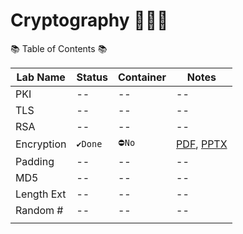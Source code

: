 # Cryptography 👩🏾‍💻 

📚 Table of Contents 📚

| Lab Name   | Status   | Container | Notes                                                                                  |
| ---------- | -------- | --------- | -------------------------------------------------------------------------------------- |
| PKI        | --       | --        | --                                                                                     |
| TLS        | --       | --        | --                                                                                     |
| RSA        | --       | --        | --                                                                                     |
| Encryption | `✔️Done` | `⛔No`   | [PDF](block-cipher-modes/report/Block-cipher-mode-of-operation.pdf), [PPTX](block-cipher-modes/report/Block-cipher-mode-of-operation.pptx) |
| Padding    | --       | --        | --                                                                                     |
| MD5        | --       | --        | --                                                                                     |
| Length Ext | --       | --        | --                                                                                     |
| Random #   | --       | --        | --                                                                                     |
|            |          |           |